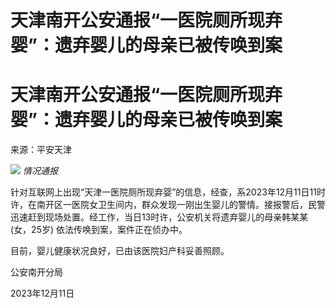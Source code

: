 # 天津南开公安通报“一医院厕所现弃婴”：遗弃婴儿的母亲已被传唤到案

# 天津南开公安通报“一医院厕所现弃婴”：遗弃婴儿的母亲已被传唤到案

来源：平安天津

![](https://inews.gtimg.com/om_bt/OvlJZVHSrus7ZxfNTS8dwJb5FFzUGp31HR19CP7cv7QTMAA/1000)
_情况通报_

针对互联网上出现“天津一医院厕所现弃婴”的信息，经查，系2023年12月11日11时许，在南开区一医院女卫生间内，群众发现一刚出生婴儿的警情。接报警后，民警迅速赶到现场处置。经工作，当日13时许，公安机关将遗弃婴儿的母亲韩某某
(女，25岁) 依法传唤到案，案件正在侦办中。

目前，婴儿健康状况良好，已由该医院妇产科妥善照顾。

公安南开分局

2023年12月11日

